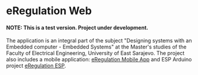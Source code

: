 # eRegulation Web
#### NOTE: This is a test version. Project under development. 
The application is an integral part of the subject "Designing systems with an Embedded computer - Embedded Systems" at the Master's studies of the Faculty of Electrical Engineering, University of East Sarajevo. The project also includes a mobile application: [eRegulation Mobile App](https://github.com/vascabarkapa/eregulation-mobile) and ESP Arduino project [eRegulation ESP](https://github.com/vascabarkapa/eregulation-esp).
